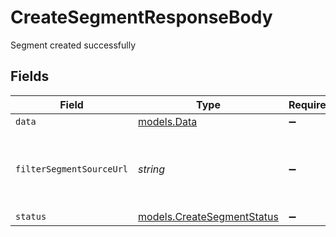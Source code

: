 # CreateSegmentResponseBody

Segment created successfully


## Fields

| Field                                                                                                                                                                                                                                                                     | Type                                                                                                                                                                                                                                                                      | Required                                                                                                                                                                                                                                                                  | Description                                                                                                                                                                                                                                                               | Example                                                                                                                                                                                                                                                                   |
| ------------------------------------------------------------------------------------------------------------------------------------------------------------------------------------------------------------------------------------------------------------------------- | ------------------------------------------------------------------------------------------------------------------------------------------------------------------------------------------------------------------------------------------------------------------------- | ------------------------------------------------------------------------------------------------------------------------------------------------------------------------------------------------------------------------------------------------------------------------- | ------------------------------------------------------------------------------------------------------------------------------------------------------------------------------------------------------------------------------------------------------------------------- | ------------------------------------------------------------------------------------------------------------------------------------------------------------------------------------------------------------------------------------------------------------------------- |
| `data`                                                                                                                                                                                                                                                                    | [models.Data](../../models/operations/data.md)                                                                                                                                                                                                                            | :heavy_minus_sign:                                                                                                                                                                                                                                                        | N/A                                                                                                                                                                                                                                                                       |                                                                                                                                                                                                                                                                           |
| `filterSegmentSourceUrl`                                                                                                                                                                                                                                                  | *string*                                                                                                                                                                                                                                                                  | :heavy_minus_sign:                                                                                                                                                                                                                                                        | Some subproperties of the filter_segment are created asynchronously. You can query this url to fetch the status of the creation (true or false).<br/>When status is true, it will return all properties returned in `GET /sources/{source_id}/filter_segments/{segment_id}`.<br/> | https://app.getcensus.com/api/v1/sources/12/filter_segments/9/source_status                                                                                                                                                                                               |
| `status`                                                                                                                                                                                                                                                                  | [models.CreateSegmentStatus](../../models/operations/createsegmentstatus.md)                                                                                                                                                                                              | :heavy_minus_sign:                                                                                                                                                                                                                                                        | Outcome of the operation.                                                                                                                                                                                                                                                 | created                                                                                                                                                                                                                                                                   |
